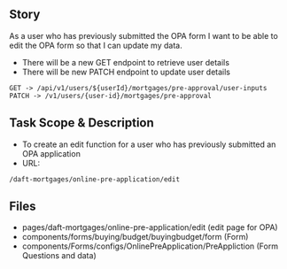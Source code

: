 ## Story
As a user who has previously submitted the OPA form I want to be able to edit the OPA form so that I can update my data.

* There will be a new GET endpoint to retrieve user details
* There will be new PATCH endpoint to update user details

```
GET -> /api/v1/users/${userId}/mortgages/pre-approval/user-inputs
PATCH -> /v1/users/{user-id}/mortgages/pre-approval

```

## Task Scope & Description
* To create an edit function for a user who has previously submitted an OPA application
* URL:
```
/daft-mortgages/online-pre-application/edit
```

## Files
* pages/daft-mortgages/online-pre-application/edit (edit page for OPA)
* components/forms/buying/budget/buyingbudget/form (Form)
* components/Forms/configs/OnlinePreApplication/PreAppliction (Form Questions and data)


